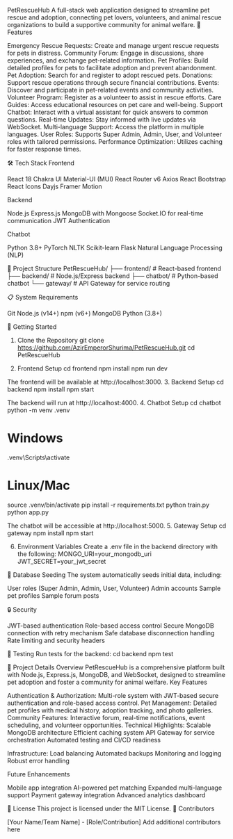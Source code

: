 PetRescueHub
A full-stack web application designed to streamline pet rescue and adoption, connecting pet lovers, volunteers, and animal rescue organizations to build a supportive community for animal welfare.
🌟 Features

Emergency Rescue Requests: Create and manage urgent rescue requests for pets in distress.
Community Forum: Engage in discussions, share experiences, and exchange pet-related information.
Pet Profiles: Build detailed profiles for pets to facilitate adoption and prevent abandonment.
Pet Adoption: Search for and register to adopt rescued pets.
Donations: Support rescue operations through secure financial contributions.
Events: Discover and participate in pet-related events and community activities.
Volunteer Program: Register as a volunteer to assist in rescue efforts.
Care Guides: Access educational resources on pet care and well-being.
Support Chatbot: Interact with a virtual assistant for quick answers to common questions.
Real-time Updates: Stay informed with live updates via WebSocket.
Multi-language Support: Access the platform in multiple languages.
User Roles: Supports Super Admin, Admin, User, and Volunteer roles with tailored permissions.
Performance Optimization: Utilizes caching for faster response times.

🛠️ Tech Stack
Frontend

React 18
Chakra UI
Material-UI (MUI)
React Router v6
Axios
React Bootstrap
React Icons
Dayjs
Framer Motion

Backend

Node.js
Express.js
MongoDB with Mongoose
Socket.IO for real-time communication
JWT Authentication

Chatbot

Python 3.8+
PyTorch
NLTK
Scikit-learn
Flask
Natural Language Processing (NLP)

📁 Project Structure
PetRescueHub/
├── frontend/          # React-based frontend
├── backend/           # Node.js/Express backend
├── chatbot/           # Python-based chatbot
└── gateway/           # API Gateway for service routing

📋 System Requirements

Git
Node.js (v14+)
npm (v6+)
MongoDB
Python (3.8+)

🚀 Getting Started
1. Clone the Repository
git clone https://github.com/AzirEmperorShurima/PetRescueHub.git
cd PetRescueHub

2. Frontend Setup
cd frontend
npm install
npm run dev

The frontend will be available at http://localhost:3000.
3. Backend Setup
cd backend
npm install
npm start

The backend will run at http://localhost:4000.
4. Chatbot Setup
cd chatbot
python -m venv .venv
# Windows
.venv\Scripts\activate
# Linux/Mac
source .venv/bin/activate
pip install -r requirements.txt
python train.py
python app.py

The chatbot will be accessible at http://localhost:5000.
5. Gateway Setup
cd gateway
npm install
npm start

6. Environment Variables
Create a .env file in the backend directory with the following:
MONGO_URI=your_mongodb_uri
JWT_SECRET=your_jwt_secret

💾 Database Seeding
The system automatically seeds initial data, including:

User roles (Super Admin, Admin, User, Volunteer)
Admin accounts
Sample pet profiles
Sample forum posts

🔒 Security

JWT-based authentication
Role-based access control
Secure MongoDB connection with retry mechanism
Safe database disconnection handling
Rate limiting and security headers

🧪 Testing
Run tests for the backend:
cd backend
npm test

📝 Project Details
Overview
PetRescueHub is a comprehensive platform built with Node.js, Express.js, MongoDB, and WebSocket, designed to streamline pet adoption and foster a community for animal welfare.
Key Features

Authentication & Authorization: Multi-role system with JWT-based secure authentication and role-based access control.
Pet Management: Detailed pet profiles with medical history, adoption tracking, and photo galleries.
Community Features: Interactive forum, real-time notifications, event scheduling, and volunteer opportunities.
Technical Highlights:
Scalable MongoDB architecture
Efficient caching system
API Gateway for service orchestration
Automated testing and CI/CD readiness


Infrastructure:
Load balancing
Automated backups
Monitoring and logging
Robust error handling



Future Enhancements

Mobile app integration
AI-powered pet matching
Expanded multi-language support
Payment gateway integration
Advanced analytics dashboard

📜 License
This project is licensed under the MIT License.
👥 Contributors

[Your Name/Team Name] - [Role/Contribution]
Add additional contributors here

